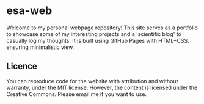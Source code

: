 # esa-web
Welcome to my personal webpage repository! This site serves as a portfolio to showcase some of my interesting projects and a 'scientific blog' to casually log my thoughts. It is built using GitHub Pages with HTML+CSS, ensuring minimalistic view.

## Licence
You can reproduce code for the website with attribution and without warranty, under the MIT license.
However, the content is licensed under the Creative Commons. Please email me if you want to use.
